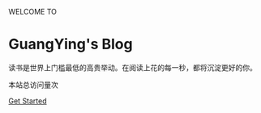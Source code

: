 
WELCOME TO

# GuangYing's  Blog

读书是世界上门槛最低的高贵举动。在阅读上花的每一秒，都将沉淀更好的你。

<!-- <a href="https://github.com/guangyingmi/guangying-website.git">Github</a> -->
<span id="busuanzi_container_site_pv">本站总访问量<span id="busuanzi_value_site_pv"></span>次</span>

<a href="#README">Get Started</a>
